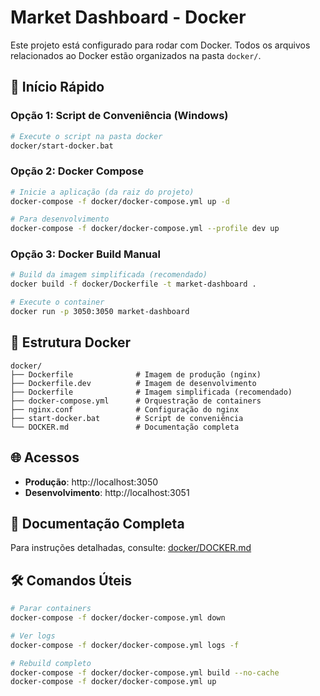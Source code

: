 # Market Dashboard - Docker

Este projeto está configurado para rodar com Docker. Todos os arquivos relacionados ao Docker estão organizados na pasta `docker/`.

## 🚀 Início Rápido

### Opção 1: Script de Conveniência (Windows)
```bash
# Execute o script na pasta docker
docker/start-docker.bat
```

### Opção 2: Docker Compose
```bash
# Inicie a aplicação (da raiz do projeto)
docker-compose -f docker/docker-compose.yml up -d

# Para desenvolvimento
docker-compose -f docker/docker-compose.yml --profile dev up
```

### Opção 3: Docker Build Manual
```bash
# Build da imagem simplificada (recomendado)
docker build -f docker/Dockerfile -t market-dashboard .

# Execute o container
docker run -p 3050:3050 market-dashboard
```

## 📁 Estrutura Docker

```
docker/
├── Dockerfile              # Imagem de produção (nginx)
├── Dockerfile.dev          # Imagem de desenvolvimento
├── Dockerfile              # Imagem simplificada (recomendado)
├── docker-compose.yml      # Orquestração de containers
├── nginx.conf              # Configuração do nginx
├── start-docker.bat        # Script de conveniência
└── DOCKER.md               # Documentação completa
```

## 🌐 Acessos

- **Produção**: http://localhost:3050
- **Desenvolvimento**: http://localhost:3051

## 📖 Documentação Completa

Para instruções detalhadas, consulte: [docker/DOCKER.md](docker/DOCKER.md)

## 🛠️ Comandos Úteis

```bash
# Parar containers
docker-compose -f docker/docker-compose.yml down

# Ver logs
docker-compose -f docker/docker-compose.yml logs -f

# Rebuild completo
docker-compose -f docker/docker-compose.yml build --no-cache
docker-compose -f docker/docker-compose.yml up
```